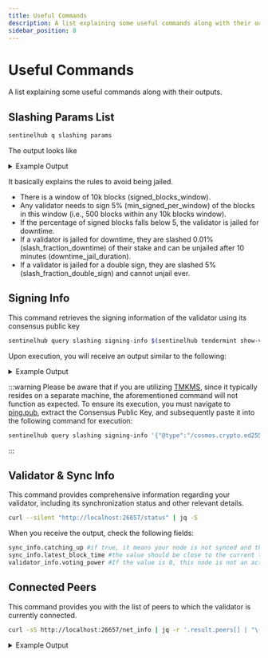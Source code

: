 ```yaml
---
title: Useful Commands
description: A list explaining some useful commands along with their outputs.
sidebar_position: 8
---
```


# Useful Commands

A list explaining some useful commands along with their outputs.

## Slashing Params List

```bash
sentinelhub q slashing params
```

The output looks like

<details>
<summary>Example Output</summary>
<p>

```bash title="Slashing Params"
downtime_jail_duration: 600s
min_signed_per_window: "0.050000000000000000"
signed_blocks_window: "10000"
slash_fraction_double_sign: "0.050000000000000000"
slash_fraction_downtime: "0.000100000000000000"
```

</p>
</details>

It basically explains the rules to avoid being jailed.
- There is a window of 10k blocks (signed_blocks_window).
- Any validator needs to sign 5% (min_signed_per_window) of the blocks in this window (i.e., 500 blocks within any 10k blocks window).
- If the percentage of signed blocks falls below 5, the validator is jailed for downtime.
- If a validator is jailed for downtime, they are slashed 0.01% (slash_fraction_downtime) of their stake and can be unjailed after 10 minutes (downtime_jail_duration).
- If a validator is jailed for a double sign, they are slashed 5% (slash_fraction_double_sign) and cannot unjail ever.

## Signing Info

This command retrieves the signing information of the validator using its consensus public key

```bash
sentinelhub query slashing signing-info $(sentinelhub tendermint show-validator)
```

Upon execution, you will receive an output similar to the following:

<details>
<summary>Example Output</summary>
<p>

```bash title="Signing Info"
address: sentvalcons1xxxxxxxxxxxxxxxxxxxxxxxxxxxxxxxxxxxxx
index_offset: "11513"
jailed_until: "1970-01-01T00:00:00Z" #(if different from this, means you are jailed)
missed_blocks_counter: "5" #how many blocks you skipped within the 10k blocks window
start_height: "9982764"
tombstoned: false #if true, means you double signed
```

</p>
</details>

:::warning
Please be aware that if you are utilizing [TMKMS](/docs/category/tmkms-security), since it typically resides on a separate machine, the aforementioned command will not function as expected. To ensure its execution, you must navigate to [ping.pub](https://ping.pub/sentinel/staking/sentvaloper1nygcr5p33plzq4akfxnl3nr7nf59gnshnwf0ln), extract the Consensus Public Key, and subsequently paste it into the following command for execution:

```bash
sentinelhub query slashing signing-info '{"@type":"/cosmos.crypto.ed25519.PubKey","key":"M2sRH0zuP/2wqnDR7lkK/Qbb+CZdWHYYRjhyM9yX0IY="}'
```
:::

## Validator & Sync Info

This command provides comprehensive information regarding your validator, including its synchronization status and other relevant details.

```bash
curl --silent "http://localhost:26657/status" | jq -S
```

When you receive the output, check the following fields:

```bash
sync_info.catching_up #if true, it means your node is not synced and therefore it will not sign blocks until it catches up with the rest of the chain
sync_info.latest_block_time #the value should be close to the current time. If it's not, that means your node is also out of sync and won't be able to sign blocks (or the chain has halted).
validator_info.voting_power #If the value is 0, this node is not an active validator, either because you are not in the active set, or because you are jailed, or because the priv_validator_key does not match the validator key
```

## Connected Peers

This command provides you with the list of peers to which the validator is currently connected.

```bash
curl -sS http://localhost:26657/net_info | jq -r '.result.peers[] | "\(.node_info.id)@\(.remote_ip):\(.node_info.listen_addr)"' | awk -F ':' '{print $1":"$(NF)}'
```

<details>
<summary>Example Output</summary>
<p>

```bash title="Connected Peers"
464d1b0650ee82c975e1e7f40ae737f4f688ae32@178.154.212.189:26656
356e02cf1bb1df0e34e5c9f0470c0ad677bee6d6@185.150.26.184:26656
18248ce04952a7e8fab4092eeabff97f6faaeca5@172.105.118.223:26656
182c428b5ff02dc44bdc20a782b28f0cea204bd4@170.39.193.124:26656
1154ef380c350885aef8a2fae6dc308f6844594a@65.108.6.54:50656
89757803f40da51678451735445ad40d5b15e059@169.155.169.176:26656
dd51ff321f29b59b51eedb8682acb3a9f07d44a6@138.201.131.133:26656
442e7d3d100a91ed2d16c15879b36a8beef7faca@89.58.26.9:26656
d1f02ec2c3447e7a218ece5a2aab8f114dece309@167.114.118.234:26796
6b9054afcd76719a4262694478ede8233e6bd7fb@168.119.64.123:26656
9045af707b492d02d05a7865a126d80d15627d91@65.109.97.51:26656
4398bd773ac885b7365de3604eb487be10c54563@95.214.55.227:26706
11dd817e50479f928a52cf16e07dfb0e207a4772@45.77.62.130:26656
ca2c8aa924b7b74e86eac5fe06c61d9cceb55cb1@65.21.106.116:26656
f6f60444040f9f2067519d3f1a1e6c8094cf5664@49.12.154.6:26656
aac50c78fcafc5d87c8cfb8fe25d476b3db6182e@66.172.36.134:26656
493c4bee520125dea7b93bbe054b0e3918130f3f@46.38.251.243:26656
e1be5e84e6f76bdc4d24d2f39830b6f50857e684@78.107.253.133:33656
f6e4a9bd29b8629dc93b813ec784114ca604dff8@65.108.238.219:23956
6198aba1915d01d0e2306bb9b0c502e4d0f788c2@65.109.106.169:26656
5ace0e57784e34930360bf6cc00dd5265278f708@65.108.238.166:23956
45ed1c0498e1ba7894e1362d533583b8c0fa1ae7@136.243.67.189:23956
34d05f43ce549e411a92caf46385d03746f4e1fe@167.86.71.15:26656
f0e52da07b2de80d751108ae63c6b2f25b4685a7@23.88.77.182:23956
1f95bc704608d6f3d42bfce58e0fefbaef818891@89.149.218.78:26656
adad660c3110c10ca0e2f5e434c2f54b9dcb4e60@212.95.53.148:26656
6a535c17deedfa178c8bb9c863b0f646e42f978e@163.172.74.144:26656
9c42bcb0d931b6387b4f808f540139bcd5bda968@131.153.174.14:53656
871fe7eace6b94e1908faa33ff09eeb7146ae0a4@158.247.240.241:15100
ebc272824924ea1a27ea3183dd0b9ba713494f83@195.3.223.168:26706
b60ca3f9ec0d72773ed3ea10bdc7acb90e05dea2@51.161.87.126:26656
79d1dd52fd031dfe4bcb849a39c02b145f12bd8f@38.46.221.75:26656
ac092664a2d27df24393884bce160993bd252145@95.214.52.201:36656
6de4634676e4940ed31bd3e4fde4476e153e466e@95.216.102.124:26656
578993078e27b2b5f0c205becd3ad263fb9c366b@192.99.4.66:26796
ac1decda72d73a418330fe31a3d6ba012ca528ab@89.163.152.142:16646
471518432477e31ea348af246c0b54095d41352c@169.155.47.161:26656
3bbf71ce33504686947d0138405c673a25555738@188.34.151.176:26656
ef48f35580cf0034e12ca05eafd202a0cc0b577b@75.119.148.134:26656
7a665a9130537c8ad1b01924b776210b1d39313c@213.227.164.85:26656
4e1c2471efb89239fb04a4b75f9f87177fd91d00@169.155.171.37:26656
66d0d22dc5e1e542c200da1fc097dae5ea1f3b4e@195.201.175.156:17256
79fe75a45a0e917bb81735fa76d59386c8d4934c@159.89.12.179:26656
```

</p>
</details>